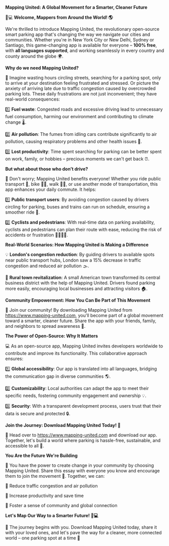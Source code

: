 **Mapping United: A Global Movement for a Smarter, Cleaner Future**

🚀💻 **Welcome, Mappers from Around the World! 🌎**

We're thrilled to introduce Mapping United, the revolutionary open-source smart parking app that's changing the way we navigate our cities and communities. Whether you're in New York City or New Delhi, Sydney or Santiago, this game-changing app is available for everyone – **100% free**, with **all languages supported**, and working seamlessly in every country and county around the globe 🌍.

**Why do we need Mapping United?**

🤔 Imagine wasting hours circling streets, searching for a parking spot, only to arrive at your destination feeling frustrated and stressed. Or picture the anxiety of arriving late due to traffic congestion caused by overcrowded parking lots. These daily frustrations are not just inconvenient; they have real-world consequences:

1️⃣ **Fuel waste**: Congested roads and excessive driving lead to unnecessary fuel consumption, harming our environment and contributing to climate change 🌡️.

2️⃣ **Air pollution**: The fumes from idling cars contribute significantly to air pollution, causing respiratory problems and other health issues 🚽.

3️⃣ **Lost productivity**: Time spent searching for parking can be better spent on work, family, or hobbies – precious moments we can't get back ⏰.

**But what about those who don’t drive?**

🤝 Don't worry; Mapping United benefits everyone! Whether you ride public transport 🚌, bike 🚴‍♀️, walk 🚶‍♂️, or use another mode of transportation, this app enhances your daily commute. It helps:

1️⃣ **Public transport users**: By avoiding congestion caused by drivers circling for parking, buses and trains can run on schedule, ensuring a smoother ride 🚌.

2️⃣ **Cyclists and pedestrians**: With real-time data on parking availability, cyclists and pedestrians can plan their route with ease, reducing the risk of accidents or frustration 🚴‍♂️🚶‍♀️.

**Real-World Scenarios: How Mapping United is Making a Difference**

💡 **London's congestion reduction**: By guiding drivers to available spots near public transport hubs, London saw a 15% decrease in traffic congestion and reduced air pollution 🌫️.

💪 **Rural town revitalization**: A small American town transformed its central business district with the help of Mapping United. Drivers found parking more easily, encouraging local businesses and attracting visitors 🏠.

**Community Empowerment: How You Can Be Part of This Movement**

🤝 Join our community! By downloading Mapping United from https://www.mapping-united.com, you'll become part of a global movement toward a smarter, cleaner future. Share the app with your friends, family, and neighbors to spread awareness 📢.

**The Power of Open-Source: Why It Matters**

💻 As an open-source app, Mapping United invites developers worldwide to contribute and improve its functionality. This collaborative approach ensures:

1️⃣ **Global accessibility**: Our app is translated into all languages, bridging the communication gap in diverse communities 🌎.

2️⃣ **Customizability**: Local authorities can adapt the app to meet their specific needs, fostering community engagement and ownership 💡.

3️⃣ **Security**: With a transparent development process, users trust that their data is secure and protected 🔒.

**Join the Journey: Download Mapping United Today! 🚀**

📱 Head over to https://www.mapping-united.com and download our app. Together, let's build a world where parking is hassle-free, sustainable, and accessible to all 🌟.

**You Are the Future We're Building**

💪 You have the power to create change in your community by choosing Mapping United. Share this essay with everyone you know and encourage them to join the movement 📢. Together, we can:

🔹 Reduce traffic congestion and air pollution

🔹 Increase productivity and save time

🔹 Foster a sense of community and global connection

**Let's Map Our Way to a Smarter Future! 🚀💻**

🌟 The journey begins with you. Download Mapping United today, share it with your loved ones, and let's pave the way for a cleaner, more connected world – one parking spot at a time 🙏